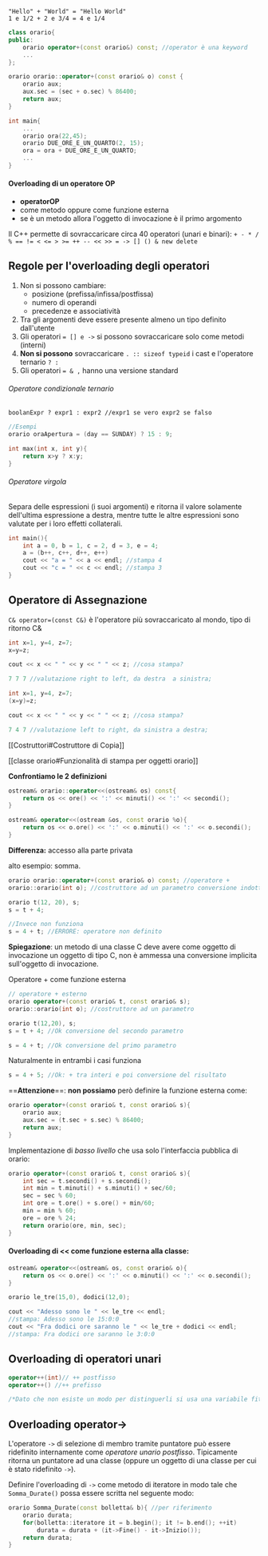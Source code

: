 ````
"Hello" + "World" = "Hello World"
1 e 1/2 + 2 e 3/4 = 4 e 1/4
````

````C++
class orario{
public:
	orario operator+(const orario&) const; //operator è una keyword 
	...
};

orario orario::operator+(const orario& o) const {
	orario aux;
	aux.sec = (sec + o.sec) % 86400;
	return aux;
}

int main{
	...
	orario ora(22,45);
	orario DUE_ORE_E_UN_QUARTO(2, 15);
	ora = ora + DUE_ORE_E_UN_QUARTO;
	...
}
````

#### Overloading di un operatore OP
- **operatorOP**
- come metodo oppure come funzione esterna
- se è un metodo allora l'oggetto di invocazione è il primo argomento

Il C++ permette di sovraccaricare circa 40 operatori (unari e binari):
`+ - * / % == != < <= > >= ++ -- << >> = -> [] () & new delete`

## Regole per l'overloading degli operatori

1. Non si possono cambiare:
	- posizione (prefissa/infissa/postfissa)
	- numero di operandi
	- precedenze e associatività
2. Tra gli argomenti deve essere presente almeno un tipo definito dall'utente
3. Gli operatori `= [] e ->` si possono sovraccaricare solo come metodi (interni)
4.  **Non si possono** sovraccaricare `. :: sizeof typeid` i cast e l'operatore ternario  `? :`
5. Gli operatori `= & ,` hanno una versione standard

###### Operatore condizionale ternario
`boolanExpr ? expr1 : expr2 //expr1 se vero expr2 se falso`

````C++
//Esempi
orario oraApertura = (day == SUNDAY) ? 15 : 9;

int max(int x, int y){
	return x>y ? x:y;
}
````

###### Operatore virgola
Separa delle espressioni (i suoi argomenti) e ritorna il valore solamente dell'ultima espressione a destra, mentre  tutte le altre espressioni sono valutate per i loro effetti collaterali.
````C++
int main(){
	int a = 0, b = 1, c = 2, d = 3, e = 4;
	a = (b++, c++, d++, e++)
	cout << "a = " << a << endl; //stampa 4
	cout << "c = " << c << endl; //stampa 3
}
````

## Operatore di Assegnazione

`C& operator=(const C&)` è l'operatore più sovraccaricato al mondo, tipo di ritorno C&

````C++
int x=1, y=4, z=7;
x=y=z;

cout << x << " " << y << " " << z; //cosa stampa?

7 7 7 //valutazione right to left, da destra  a sinistra;
````

````C++
int x=1, y=4, z=7;
(x=y)=z;

cout << x << " " << y << " " << z; //cosa stampa?

7 4 7 //valutazione left to right, da sinistra a destra;

````

[[Costruttori#Costruttore di Copia]]

[[classe orario#Funzionalità di stampa per oggetti orario]]

**Confrontiamo le 2 definizioni**

````C++
ostream& orario::operator<<(ostream& os) const{
	return os << ore() << ':' << minuti() << ':' << secondi();
}

ostream& operator<<(ostream &os, const orario %o){
	return os << o.ore() << ':' << o.minuti() << ':' << o.secondi();
}
````

**Differenza:** accesso alla parte privata

alto esempio: somma.
````C++
orario orario::operator+(const orario& o) const; //operatore +
orario::orario(int o); //costruttore ad un parametro conversione indotta da int a orario

orario t(12, 20), s;
s = t + 4;

//Invece non funziona
s = 4 + t; //ERRORE: operatore non definito
````

**Spiegazione**: un metodo di una classe C deve avere come oggetto di invocazione un oggetto di tipo C, non è ammessa una conversione implicita sull'oggetto di invocazione.

Operatore + come funzione esterna
````C++
// operatore + esterno
orario operator+(const orario& t, const orario& s);
orario::orario(int o); //costruttore ad un parametro

orario t(12,20), s;
s = t + 4; //Ok conversione del secondo parametro

s = 4 + t; //Ok conversione del primo parametro
````

Naturalmente in entrambi i casi funziona

````C++
s = 4 + 5; //Ok: + tra interi e poi conversione del risultato
````

==**Attenzione**==: **non possiamo** però definire la funzione esterna come:

````C++
orario operator+(const orario& t, const orario& s){
	orario aux;
	aux.sec = (t.sec + s.sec) % 86400;
	return aux;
}
````
Implementazione di *basso livello* che usa solo l'interfaccia pubblica di orario:
````C++
orario operator+(const orario& t, const orario& s){
	int sec = t.secondi() + s.secondi();
	int min = t.minuti() + s.minuti() + sec/60;
	sec = sec % 60;
	int ore = t.ore() + s.ore() + min/60;
	min = min % 60;
	ore = ore % 24;
	return orario(ore, min, sec);
}
````

#### Overloading di << come funzione esterna alla classe:
````C++
ostream& operator<<(ostream& os, const orario& o){
	return os << o.ore() << ':' << o.minuti() << ':' << o.secondi();
}
````
````C++
orario le_tre(15,0), dodici(12,0);

cout << "Adesso sono le " << le_tre << endl;
//stampa: Adesso sono le 15:0:0
cout << "Fra dodici ore saranno le " << le_tre + dodici << endl;
//stampa: Fra dodici ore saranno le 3:0:0
````

## Overloading di operatori unari

````C++
operator++(int)// ++ postfisso
operator++() //++ prefisso

/*Dato che non esiste un modo per distinguerli si usa una variabile fittizzia, quindi si mette solo int per il postfisso e non si mette per il prefisso*/
````

## Overloading operator->

L'operatore `->` di selezione di membro tramite puntatore può essere ridefinito internamente come *operatore unario postfisso*.
Tipicamente ritorna un puntatore ad una classe (oppure un oggetto di una classe per cui è stato ridefinito `->`).

Definire l'overloading di `->` come metodo di iteratore in modo tale che `Somma_Durate()` possa essere scritta nel seguente modo:

````C++
orario Somma_Durate(const bolletta& b){ //per riferimento
	orario durata;
	for(bolletta::iteratore it = b.begin(); it != b.end(); ++it)
		durata = durata + (it->Fine() - it->Inizio());
	return durata;
}
````